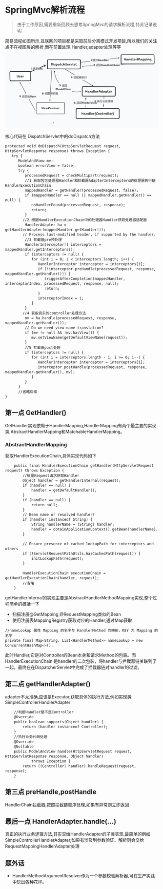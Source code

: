 # SpringMvc解析流程
> 由于工作原因,需要重新回顾去思考SpringMvc的请求解析流程,特此记录说明

简易流程如图所示,互联网的项目都是采取前后分离模式开发项目,所以我们的关注点不在视图层的解析,而在前置处理,Handler,adapter处理等等
![springMvc](springMvc.png)

核心代码在 DispatchServlet中的doDispatch方法
```shell
protected void doDispatch(HttpServletRequest request, HttpServletResponse response) throws Exception {
   try {
      ModelAndView mv;
      boolean errorView = false;
      try {
         processedRequest = checkMultipart(request);
         //1 获取包含处理器Handler和拦截器AdapterIntercepters的处理器执行链HandlerExecutionChain
         mappedHandler = getHandler(processedRequest, false);
         if (mappedHandler == null || mappedHandler.getHandler() == null) {
            noHandlerFound(processedRequest, response);
            return;
         }
        //2 根据HandlerExecutionChain中的处理器Handler获取处理器适配器
         HandlerAdapter ha = getHandlerAdapter(mappedHandler.getHandler());
        // Process last-modified header, if supported by the handler.
         //3 拦截器pre预处理
         HandlerInterceptor[] interceptors = mappedHandler.getInterceptors();
         if (interceptors != null) {
            for (int i = 0; i < interceptors.length; i++) {
               HandlerInterceptor interceptor = interceptors[i];
               if (!interceptor.preHandle(processedRequest, response, mappedHandler.getHandler())) {
                  triggerAfterCompletion(mappedHandler, interceptorIndex, processedRequest, response, null);
                  return;
               }
               interceptorIndex = i;
            }
         }
        //4 获取真实的controller处理方法
         mv = ha.handle(processedRequest, response, mappedHandler.getHandler());
         // Do we need view name translation?
         if (mv != null && !mv.hasView()) {
            mv.setViewName(getDefaultViewName(request));
         }
         //5 拦截器post处理
         if (interceptors != null) {
            for (int i = interceptors.length - 1; i >= 0; i--) {
               HandlerInterceptor interceptor = interceptors[i];
               interceptor.postHandle(processedRequest, response, mappedHandler.getHandler(), mv);
            }
         }
      }
      //省略后续
}
```

## 第一点 GetHandler()
GetHandler实现依赖于HandlerMapping,HandlerMapping有两个最主要的实现类,AbstractHandlerMapping和MatchableHandlerMapping。

### AbstractHandlerMapping
获取HandlerExecutionChain,具体实现代码如下
```shell
	public final HandlerExecutionChain getHandler(HttpServletRequest request) throws Exception {
		//根据Request请求获取Handler
		Object handler = getHandlerInternal(request);
		if (handler == null) {
			handler = getDefaultHandler();
		}
		if (handler == null) {
			return null;
		}
		// Bean name or resolved handler?
		if (handler instanceof String) {
			String handlerName = (String) handler;
			handler = obtainApplicationContext().getBean(handlerName);
		}

		// Ensure presence of cached lookupPath for interceptors and others
		if (!ServletRequestPathUtils.hasCachedPath(request)) {
			initLookupPath(request);
		}

		HandlerExecutionChain executionChain = getHandlerExecutionChain(handler, request);
	    //省略
	}
```
getHandlerInternal的实现主要是AbstractHandlerMethodMapping实现,整个过程简单的概括一下
- 扫描注册@GetMapping,@RequestMapping类似的Bean
- 使用注册表MappingRegistry获取对应的Handler,通过Map获取
```shell
//nameLookup 属性 Mapping 的名字与 HandlerMethod 的映射。KEY 为 Mapping 的名字
private final Map<String, List<HandlerMethod>> nameLookup = new ConcurrentHashMap<>();
```

此时Handler,它是对Controller的Bean本身和请求Method的包装。而HandlerExecutionChain 是handler的二次包装，将handler与拦截器链关联到了一起。最终在在DispatcherServlet中完成了拦截器链对handler的过滤。


## 第二点 getHandlerAdapter()
adapter不太准确,应该是Executor,获取具体的执行方法,例如实现类SimpleControllerHandlerAdapter
```shell
    //判断Handler是不是Controller
	@Override
	public boolean supports(Object handler) {
		return (handler instanceof Controller);
	}
    //执行业务代码处理
	@Override
	@Nullable
	public ModelAndView handle(HttpServletRequest request, HttpServletResponse response, Object handler)
			throws Exception {
		return ((Controller) handler).handleRequest(request, response);
	}
```

## 第三点 preHandle,postHandle
HandlerChain拦截器,按照拦截链顺序处理,如果有异常则立即返回


## 最后一点 HandlerAdapter.handle(...)
真正的执行业务逻辑方法,其实交给HandlerAdapter的子类实现,最简单的例如SimpleControllerHandlerAdapter,如果有涉及到参数验证、解析则会交给RequestMappingHandlerAdapter处理


## 题外话
- HandlerMethodArgumentResolver作为一个参数校验解析器,可在生产实践中玩出各种花样。
















